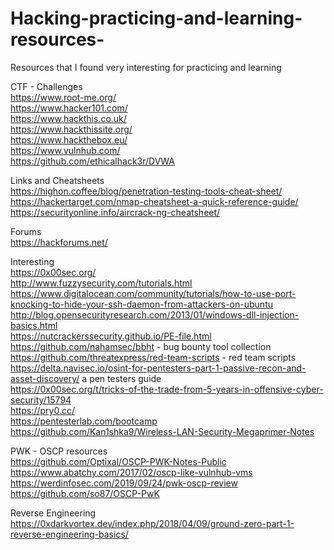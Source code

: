 # Hacking-practicing-and-learning-resources-
Resources that I found very interesting for practicing and learning

CTF - Challenges<br>
https://www.root-me.org/ <br>
https://www.hacker101.com/ <br>
https://www.hackthis.co.uk/ <br>
https://www.hackthissite.org/ <br>
https://www.hackthebox.eu/ <br>
https://www.vulnhub.com/ <br>
https://github.com/ethicalhack3r/DVWA <br>

Links and Cheatsheets<br>
https://highon.coffee/blog/penetration-testing-tools-cheat-sheet/ <br>
https://hackertarget.com/nmap-cheatsheet-a-quick-reference-guide/<br>
https://securityonline.info/aircrack-ng-cheatsheet/<br>


Forums<br>
https://hackforums.net/ <br>

Interesting<br>
https://0x00sec.org/<br>
http://www.fuzzysecurity.com/tutorials.html<br>
https://www.digitalocean.com/community/tutorials/how-to-use-port-knocking-to-hide-your-ssh-daemon-from-attackers-on-ubuntu<br>
http://blog.opensecurityresearch.com/2013/01/windows-dll-injection-basics.html<br>
https://nutcrackerssecurity.github.io/PE-file.html<br>
https://github.com/nahamsec/bbht - bug bounty tool collection <br>
https://github.com/threatexpress/red-team-scripts - red team scripts <br>
https://delta.navisec.io/osint-for-pentesters-part-1-passive-recon-and-asset-discovery/ a pen testers guide<br>
https://0x00sec.org/t/tricks-of-the-trade-from-5-years-in-offensive-cyber-security/15794<br>
https://pry0.cc/ <br>
https://pentesterlab.com/bootcamp <br>
https://github.com/Kan1shka9/Wireless-LAN-Security-Megaprimer-Notes<br>

PWK - OSCP resources<br>
https://github.com/Optixal/OSCP-PWK-Notes-Public <br>
https://www.abatchy.com/2017/02/oscp-like-vulnhub-vms <br>
https://werdinfosec.com/2019/09/24/pwk-oscp-review <br>
https://github.com/so87/OSCP-PwK <br>

Reverse Engineering<br>
https://0xdarkvortex.dev/index.php/2018/04/09/ground-zero-part-1-reverse-engineering-basics/<br>
